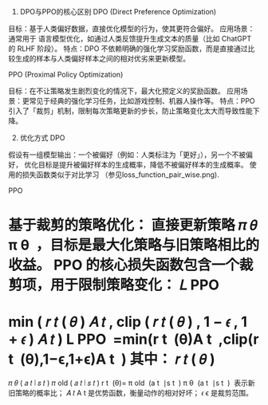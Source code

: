 1. DPO与PPO的核心区别
DPO (Direct Preference Optimization)

目标：基于人类偏好数据，直接优化模型的行为，使其更符合偏好。
应用场景：通常用于 语言模型优化，如通过人类反馈提升生成文本的质量（比如 ChatGPT 的 RLHF 阶段）。
特点：DPO 不依赖明确的强化学习奖励函数，而是直接通过比较生成的样本与人类偏好样本之间的相对优劣来更新模型。

PPO (Proximal Policy Optimization)

目标：在不让策略发生剧烈变化的情况下，最大化预定义的奖励函数。
应用场景：更常见于经典的强化学习任务，比如游戏控制、机器人操作等。
特点：PPO 引入了「裁剪」机制，限制每次策略更新的步长，防止策略变化太大而导致性能下降。

2. 优化方式
DPO

假设有一组模型输出：一个被偏好（例如：人类标注为「更好」），另一个不被偏好，
优化目标是提升被偏好样本的生成概率，降低不被偏好样本的生成概率。
使用的损失函数类似于对比学习 （参见loss_function_pair_wise.png).

PPO

基于裁剪的策略优化：
直接更新策略 
𝜋
𝜃
π 
θ
​
 ，目标是最大化策略与旧策略相比的收益。
PPO 的核心损失函数包含一个裁剪项，用于限制策略变化：
𝐿
PPO
=
min
⁡
(
𝑟
𝑡
(
𝜃
)
𝐴
𝑡
,
clip
(
𝑟
𝑡
(
𝜃
)
,
1
−
𝜖
,
1
+
𝜖
)
𝐴
𝑡
)
L 
PPO
​
 =min(r 
t
​
 (θ)A 
t
​
 ,clip(r 
t
​
 (θ),1−ϵ,1+ϵ)A 
t
​
 )
其中：
𝑟
𝑡
(
𝜃
)
=
𝜋
𝜃
(
𝑎
𝑡
∣
𝑠
𝑡
)
𝜋
old
(
𝑎
𝑡
∣
𝑠
𝑡
)
r 
t
​
 (θ)= 
π 
old
​
 (a 
t
​
 ∣s 
t
​
 )
π 
θ
​
 (a 
t
​
 ∣s 
t
​
 )
​
  表示新旧策略的概率比；
𝐴
𝑡
A 
t
​
  是优势函数，衡量动作的相对好坏；
𝜖
ϵ 是裁剪范围。


